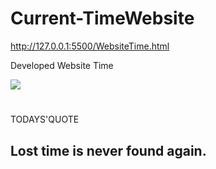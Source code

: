# Current-TimeWebsite

http://127.0.0.1:5500/WebsiteTime.html

Developed Website Time
<!DOCTYPE html>
<html lang="en">
<head>
    <meta charset="UTF-8">
    <meta name="viewport" content="width=device-width, initial-scale=1.0">
    <title>Website Time</title>
    <link rel="stylesheet" href="style.css">
</head>
<body>
    <div class="container">
        <img src="Beach.jpg">
        <h1 id="Current-time"></h1>
        <div class="quotes">
        <p>TODAYS'QUOTE</p>
        <h2>Lost time is never found again.</h2>
        </div>
    </div>
    <script>
        let time = document.getElementById("Current-time");
        setInterval(()=>{
            let d = new Date();
        time.innerHTML = d.toLocaleTimeString();
        },1000)
        
    </script>
</body>
</html>

Style.CSS

*{
    margin: 0;
    padding: 0;
    font-family: "poppins, sans-serif";
    box-sizing: border-box;
}
.container{

    width: 100%;
    height: 100vh;
    background: #ffe3e3;
    display: flex;
    align-items: center;
    justify-content: center;
    position: relative;
}
.container img{
width: 100%;
}
.container h1{
    position: absolute;
    top: 50%;
    left: 50%;
    transform: translate(-50%,-50%);
    color: #fff;
    font-size: 90px;
    font-size: 600;
    letter-spacing: 3px;
}
.quotes{
    width: 100%;
    position: absolute;
    text-align: center;
    bottom: 15%;
    color: black;
    font-size: 20px;
    font-weight: 500;
}
.quotes h2{
    font-size: 45px;
    margin-top: 10px;
    font-weight: 500;
}

Bckground Image

